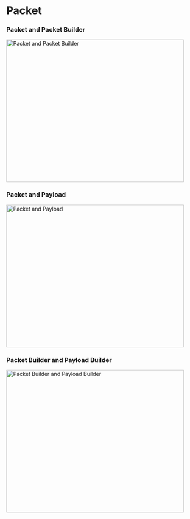 Packet
======

### Packet and Packet Builder ###
<img alt="Packet and Packet Builder" title="Packet and Packet Builder" height="375" width="466" src="https://github.com/HaonTshau/pcap4j/raw/v1/www/images/packet_builder.png" />

### Packet and Payload ###
<img alt="Packet and Payload" title="Packet and Payload" height="375" width="466" src="https://github.com/HaonTshau/pcap4j/raw/v1/www/images/packet_payload.png" />

### Packet Builder and Payload Builder ###
<img alt="Packet Builder and Payload Builder" title="Packet Builder and Payload Builder" height="375" width="466" src="https://github.com/HaonTshau/pcap4j/raw/v1/www/images/builder_payloadBuilder.png" />

